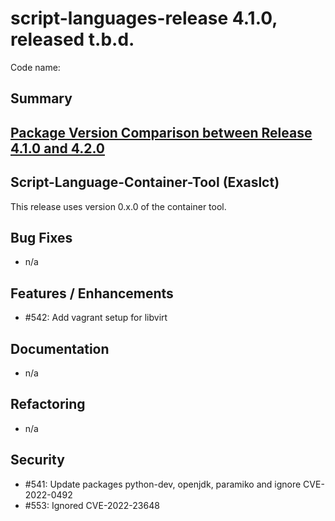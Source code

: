 # script-languages-release 4.1.0, released t.b.d.

Code name: 

## Summary


## [Package Version Comparison between Release 4.1.0 and 4.2.0](package_diffs/4.2.0/README.md)
  
## Script-Language-Container-Tool (Exaslct)

This release uses version 0.x.0 of the container tool.

## Bug Fixes

- n/a

## Features / Enhancements

 - #542: Add vagrant setup for libvirt

## Documentation

- n/a

## Refactoring

- n/a

## Security

- #541: Update packages python-dev, openjdk, paramiko and ignore CVE-2022-0492
- #553: Ignored CVE-2022-23648
